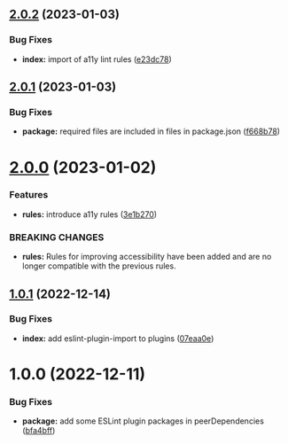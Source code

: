 ## [2.0.2](https://github.com/kubosho/eslint-config/compare/v2.0.1...v2.0.2) (2023-01-03)


### Bug Fixes

* **index:** import of a11y lint rules ([e23dc78](https://github.com/kubosho/eslint-config/commit/e23dc78f22bbf5b7b833658d53eaad4ef8e28657))

## [2.0.1](https://github.com/kubosho/eslint-config/compare/v2.0.0...v2.0.1) (2023-01-03)


### Bug Fixes

* **package:** required files are included in files in package.json ([f668b78](https://github.com/kubosho/eslint-config/commit/f668b78622eb555a41489e23fb8fd04be4e0f38e))

# [2.0.0](https://github.com/kubosho/eslint-config/compare/v1.0.1...v2.0.0) (2023-01-02)


### Features

* **rules:** introduce a11y rules ([3e1b270](https://github.com/kubosho/eslint-config/commit/3e1b270e1753b8e9646bf6d3c0c8fc24f2f32f57))


### BREAKING CHANGES

* **rules:** Rules for improving accessibility have been added and
are no longer compatible with the previous rules.

## [1.0.1](https://github.com/kubosho/eslint-config/compare/v1.0.0...v1.0.1) (2022-12-14)


### Bug Fixes

* **index:** add eslint-plugin-import to plugins ([07eaa0e](https://github.com/kubosho/eslint-config/commit/07eaa0e5d9c03e8d9a74da75af95ba2e3accd161))

# 1.0.0 (2022-12-11)


### Bug Fixes

* **package:** add some ESLint plugin packages in peerDependencies ([bfa4bff](https://github.com/kubosho/eslint-config/commit/bfa4bff302f8af5cf2246fc50b9d4f0971159d10))
